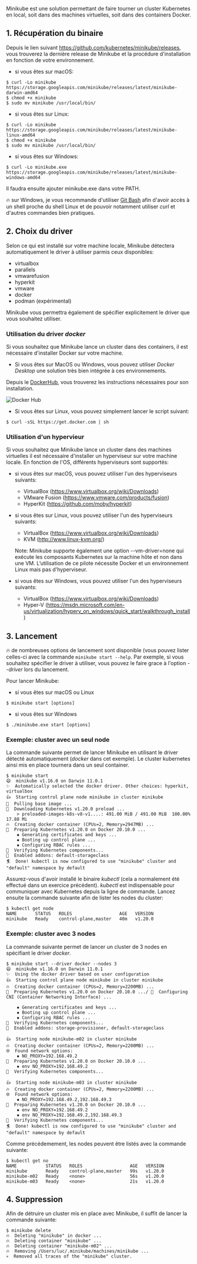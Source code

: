 Minikube est une solution permettant de faire tourner un cluster Kubernetes en local, soit dans des machines virtuelles, soit dans des containers Docker.

## 1. Récupération du binaire

Depuis le lien suivant https://github.com/kubernetes/minikube/releases, vous trouverez la dernière release de Minikube et la procédure d'installation en fonction de votre environnement. 

- si vous êtes sur macOS:

```
$ curl -Lo minikube https://storage.googleapis.com/minikube/releases/latest/minikube-darwin-amd64
$ chmod +x minikube
$ sudo mv minikube /usr/local/bin/
```

- si vous êtes sur Linux:

```
$ curl -Lo minikube https://storage.googleapis.com/minikube/releases/latest/minikube-linux-amd64
$ chmod +x minikube
$ sudo mv minikube /usr/local/bin/
```

- si vous êtes sur Windows:

```
$ curl -Lo minikube.exe https://storage.googleapis.com/minikube/releases/latest/minikube-windows-amd64
```

Il faudra ensuite ajouter minikube.exe dans votre PATH.

:fire: sur Windows, je vous recommande d'utiliser [Git Bash](https://gitforwindows.org/) afin d'avoir accès à un shell proche du shell Linux et de pouvoir notamment utiliser *curl* et d'autres commandes bien pratiques.

## 2. Choix du driver

Selon ce qui est installé sur votre machine locale, Minikube détectera automatiquement le driver à utiliser parmis ceux disponibles:

- virtualbox
- parallels
- vmwarefusion
- hyperkit
- vmware
- docker
- podman (expérimental)

Minikube vous permettra également de spécifier explicitement le driver que vous souhaitez utiliser.

### Utilisation du driver *docker*

Si vous souhaitez que Minikube lance un cluster dans des containers, il est nécessaire d'installer Docker sur votre machine.

- Si vous êtes sur MacOS ou Windows, vous pouvez utiliser *Docker Desktop* une solution très bien intégrée à ces environnements.

Depuis le [DockerHub](https://hub.docker.com/search?q=&type=edition&offering=community), vous trouverez les instructions nécessaires pour son installation.

![Docker Hub](./images/local/dockerhub.png)

- Si vous êtes sur Linux, vous pouvez simplement lancer le script suivant:

````
$ curl -sSL https://get.docker.com | sh
````

### Utilisation d'un hypervieur

Si vous souhaitez que Minikube lance un cluster dans des machines virtuelles il est nécessaire d'installer un hyperviseur sur votre machine locale. En fonction de l'OS, différents hyperviseurs sont supportés:

- si vous êtes sur macOS, vous pouvez utiliser l'un des hyperviseurs suivants:

  * VirtualBox (https://www.virtualbox.org/wiki/Downloads)
  * VMware Fusion (https://www.vmware.com/products/fusion)
  * HyperKit (https://github.com/moby/hyperkit)

- si vous êtes sur Linux, vous pouvez utiliser l'un des hyperviseurs suivants:

  * VirtualBox (https://www.virtualbox.org/wiki/Downloads)
  * KVM (http://www.linux-kvm.org/)

  Note: Minikube supporte également une option --vm-driver=none qui exécute les composants Kubernetes sur la machine hôte et non dans une VM. L’utilisation de ce pilote nécessite Docker et un environnement Linux mais pas d'hyperviseur.

- si vous êtes sur Windows, vous pouvez utiliser l'un des hyperviseurs suivants:

  * VirtualBox (https://www.virtualbox.org/wiki/Downloads)
  * Hyper-V (https://msdn.microsoft.com/en-us/virtualization/hyperv_on_windows/quick_start/walkthrough_install)


## 3. Lancement

:fire: de nombreuses options de lancement sont disponible (vous pouvez lister celles-ci avec la commande ```minikube start --help```. Par exemple, si vous souhaitez spécifier le driver à utiliser, vous pouvez le faire grace à l'option *--driver* lors du lancement. 

Pour lancer Minikube:

- si vous êtes sur macOS ou Linux

```
$ minikube start [options]
```

- si vous êtes sur Windows

```
$ ./minikube.exe start [options]
```


### Exemple: cluster avec un seul node

La commande suivante permet de lancer Minikube en utilisant le driver détecté automatiquement (*docker* dans cet exemple). Le cluster kubernetes ainsi mis en place tournera dans un seul container.

````
$ minikube start
😄  minikube v1.16.0 on Darwin 11.0.1
✨  Automatically selected the docker driver. Other choices: hyperkit, virtualbox
👍  Starting control plane node minikube in cluster minikube
🚜  Pulling base image ...
💾  Downloading Kubernetes v1.20.0 preload ...
    > preloaded-images-k8s-v8-v1....: 491.00 MiB / 491.00 MiB  100.00% 17.88 Mi
🔥  Creating docker container (CPUs=2, Memory=2947MB) ...
🐳  Preparing Kubernetes v1.20.0 on Docker 20.10.0 ...
    ▪ Generating certificates and keys ...
    ▪ Booting up control plane ...
    ▪ Configuring RBAC rules ...
🔎  Verifying Kubernetes components...
🌟  Enabled addons: default-storageclass
🏄  Done! kubectl is now configured to use "minikube" cluster and "default" namespace by default
````

Assurez-vous d'avoir installé le binaire *kubectl* (cela a normalement été effectué dans un exercice précédent). *kubectl* est indispensable pour communiquer avec Kubernetes depuis la ligne de commande. Lancez ensuite la commande suivante afin de lister les nodes du cluster:

````
$ kubectl get node
NAME       STATUS   ROLES                  AGE   VERSION
minikube   Ready    control-plane,master   40m   v1.20.0
````

### Exemple: cluster avec 3 nodes

La commande suivante permet de lancer un cluster de 3 nodes en spécifiant le driver *docker*.

````
$ minikube start --driver docker --nodes 3
😄  minikube v1.16.0 on Darwin 11.0.1
✨  Using the docker driver based on user configuration
👍  Starting control plane node minikube in cluster minikube
🔥  Creating docker container (CPUs=2, Memory=2200MB) ...
🐳  Preparing Kubernetes v1.20.0 on Docker 20.10.0 .../ 🔗  Configuring CNI (Container Networking Interface) ...

    ▪ Generating certificates and keys ...
    ▪ Booting up control plane ...
    ▪ Configuring RBAC rules ...
🔎  Verifying Kubernetes components...
🌟  Enabled addons: storage-provisioner, default-storageclass

👍  Starting node minikube-m02 in cluster minikube
🔥  Creating docker container (CPUs=2, Memory=2200MB) ...
🌐  Found network options:
    ▪ NO_PROXY=192.168.49.2
🐳  Preparing Kubernetes v1.20.0 on Docker 20.10.0 ...
    ▪ env NO_PROXY=192.168.49.2
🔎  Verifying Kubernetes components...

👍  Starting node minikube-m03 in cluster minikube
🔥  Creating docker container (CPUs=2, Memory=2200MB) ...
🌐  Found network options:
    ▪ NO_PROXY=192.168.49.2,192.168.49.3
🐳  Preparing Kubernetes v1.20.0 on Docker 20.10.0 ...
    ▪ env NO_PROXY=192.168.49.2
    ▪ env NO_PROXY=192.168.49.2,192.168.49.3
🔎  Verifying Kubernetes components...
🏄  Done! kubectl is now configured to use "minikube" cluster and "default" namespace by default
````

Comme précédemement, les nodes peuvent être listés avec la commande suivante:

````
$ kubectl get no
NAME           STATUS   ROLES                  AGE   VERSION
minikube       Ready    control-plane,master   99s   v1.20.0
minikube-m02   Ready    <none>                 56s   v1.20.0
minikube-m03   Ready    <none>                 21s   v1.20.0
````

## 4. Suppression

Afin de détruire un cluster mis en place avec Minikube, il suffit de lancer la commande suivante:

````
$ minikube delete
🔥  Deleting "minikube" in docker ...
🔥  Deleting container "minikube" ...
🔥  Deleting container "minikube-m02" ...
🔥  Removing /Users/luc/.minikube/machines/minikube ...
💀  Removed all traces of the "minikube" cluster.
````